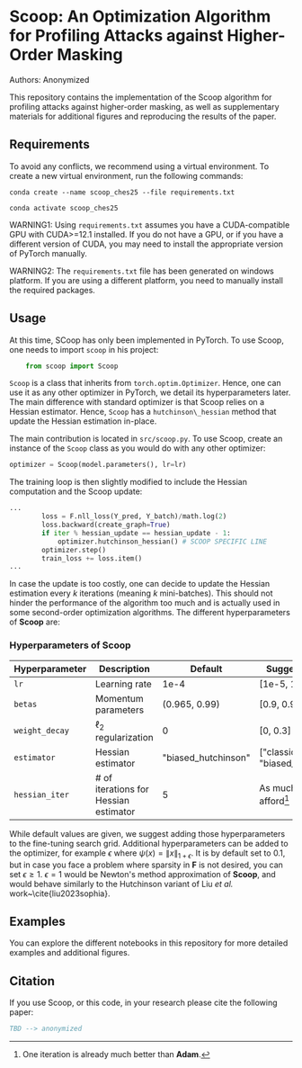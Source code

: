 # Scoop: An Optimization Algorithm for Profiling Attacks against Higher-Order Masking
Authors: Anonymized

This repository contains the implementation of the Scoop algorithm for profiling attacks against higher-order masking, as well as supplementary materials for additional figures and reproducing the results of the paper.

## Requirements

To avoid any conflicts, we recommend using a virtual environment. To create a new virtual environment, run the following commands:

```conda create --name scoop_ches25 --file requirements.txt```

```conda activate scoop_ches25```

WARNING1: Using `requirements.txt` assumes you have a CUDA-compatible GPU with CUDA>=12.1 installed. If you do not have a GPU, or if you have a different version of CUDA, you may need to install the appropriate version of PyTorch manually.

WARNING2: The `requirements.txt` file has been generated on windows platform. If you are using a different platform, you need to manually install the required packages.

## Usage

At this time, SCoop has only been implemented in PyTorch. To use Scoop, one needs to import `scoop` in his project:

```python
    from scoop import Scoop
```

`Scoop` is a class that inherits from `torch.optim.Optimizer`. Hence, one can use it as any other optimizer in PyTorch, we detail its hyperparameters later. The main difference with standard optimizer is that Scoop relies on a Hessian estimator. Hence, `Scoop` has a `hutchinson\_hessian` method that update the Hessian estimation in-place.

The main contribution is located in `src/scoop.py`. To use Scoop, create an instance of the `Scoop` class as you would do with any other optimizer:

```python
optimizer = Scoop(model.parameters(), lr=lr)
```

The training loop is then slightly modified to include the Hessian computation and the Scoop update:

```python
...
        loss = F.nll_loss(Y_pred, Y_batch)/math.log(2)
        loss.backward(create_graph=True)
        if iter % hessian_update == hessian_update - 1:
            optimizer.hutchinson_hessian() # SCOOP SPECIFIC LINE
        optimizer.step()
        train_loss += loss.item()
...
```

In case the update is too costly, one can decide to update the Hessian estimation every $k$ iterations (meaning $k$ mini-batches). This should not hinder the performance of the algorithm too much and is actually used in some second-order optimization algorithms. The different hyperparameters of **Scoop** are:

### Hyperparameters of **Scoop**

| **Hyperparameter**     | **Description**                      | **Default**   | **Suggested Range**                   |
|-------------------------|--------------------------------------|---------------|----------------------------------------|
| `lr`                   | Learning rate                       | 1e-4          | [1e-5, 1e-2]                          |
| `betas`                | Momentum parameters                 | (0.965, 0.99) | [0.9, 0.999]                          |
| `weight_decay`         | $\ell_2$ regularization             | 0             | [0, 0.3]                              |
| `estimator`            | Hessian estimator                   | "biased_hutchinson" | ["classic", "biased_hutchinson"] |
| `hessian_iter`         | # of iterations for Hessian estimator | 5            | As much as you can afford[^1]         |

[^1]: One iteration is already much better than **Adam**.

While default values are given, we suggest adding those hyperparameters to the fine-tuning search grid. Additional hyperparameters can be added to the optimizer, for example $\epsilon$ where $\psi(x) = \|x\|_{1+\epsilon}$. It is by default set to 0.1, but in case you face a problem where sparsity in $\mathbf{F}$ is not desired, you can set $\epsilon \geq 1$. $\epsilon = 1$ would be Newton's method approximation of **Scoop**, and would behave similarly to the Hutchinson variant of Liu *et al.* work~\cite{liu2023sophia}.

## Examples

You can explore the different notebooks in this repository for more detailed examples and additional figures.

## Citation

If you use Scoop, or this code, in your research please cite the following paper:

```bibtex
TBD --> anonymized
```